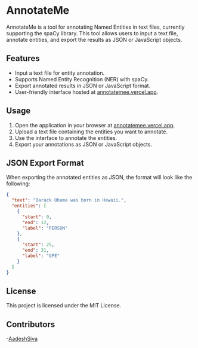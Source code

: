 # AnnotateMe

AnnotateMe is a tool for annotating Named Entities in text files, currently supporting the spaCy library. This tool allows users to input a text file, annotate entities, and export the results as JSON or JavaScript objects.

## Features

- Input a text file for entity annotation.
- Supports Named Entity Recognition (NER) with spaCy.
- Export annotated results in JSON or JavaScript format.
- User-friendly interface hosted at [annotatemee.vercel.app](https://annotatemee.vercel.app).

## Usage

1. Open the application in your browser at [annotatemee.vercel.app](https://annotatemee.vercel.app).
2. Upload a text file containing the entities you want to annotate.
3. Use the interface to annotate the entities.
4. Export your annotations as JSON or JavaScript objects.

## JSON Export Format

When exporting the annotated entities as JSON, the format will look like the following:

```json
{
  "text": "Barack Obama was born in Hawaii.",
  "entities": [
    {
      "start": 0,
      "end": 12,
      "label": "PERSON"
    },
    {
      "start": 25,
      "end": 31,
      "label": "GPE"
    }
  ]
}
```

## License

This project is licensed under the MIT License.

## Contributors

-[AadeshSiva](https://github.com/AadeshSiva)


